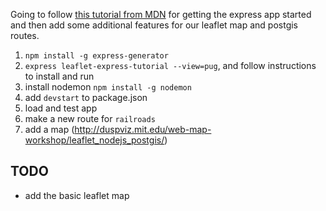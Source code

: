 Going to follow [this tutorial from MDN](https://developer.mozilla.org/en-US/docs/Learn/Server-side/Express_Nodejs/skeleton_website) for getting the express app started and then add some additional features for our leaflet map and postgis routes.

1. `npm install -g express-generator`
2. `express leaflet-express-tutorial --view=pug`, and follow instructions to install and run
3. install nodemon `npm install -g nodemon`
4. add `devstart` to package.json
5. load and test app
6. make a new route for `railroads`
7. add a map (http://duspviz.mit.edu/web-map-workshop/leaflet_nodejs_postgis/)






## TODO
- add the basic leaflet map